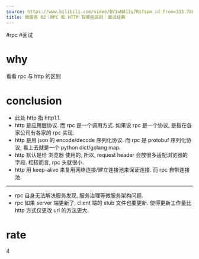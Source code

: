 ```yaml
---
source: https://www.bilibili.com/video/BV1wN411y7Rx?spm_id_from=333.788.videopod.sections&vd_source=549bde2564979641a5f0adbcfa529b0a
title: 微服务 02｜RPC 和 HTTP 有哪些区别｜面试经典
---
```


#rpc #面试 
# why
看看 rpc 与 http 的区别
# conclusion
- 此处 http 指 http1.1.
- http 是应用层协议. 而 rpc 是一个调用方式. 如果说 rpc 是一个协议, 是指在各家公司有各家的 rpc 实现.
- http 是用 json 的 encode/decode 序列化协议. 而 rpc 是 protobuf 序列化协议, 看上去就是一个 python dict/golang map.
- http 默认是给 浏览器 使用的, 所以, request header 会放很多适配浏览器的字段. 相较而言, rpc 头就很小.
- http 用 keep-alive 来复用网络连接/建立连接池来保证连接. 而 rpc 自带连接池.
---
- rpc 自身无法解决服务发现, 服务治理等微服务架构问题.
- rpc 如果 server 端更新了, client 端的 stub 文件也要更新. 使得更新工作量比 http 方式仅更改 url 的方法更大.
# rate
4